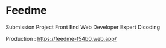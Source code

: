 # Feedme

Submission Project Front End Web Developer Expert Dicoding

Production : https://feedme-f54b0.web.app/
